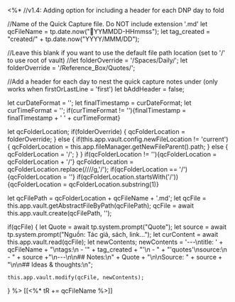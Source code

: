 <%*
//v1.4: Adding option for including a header for each DNP day to fold

//Name of the Quick Capture file. Do NOT include extension '.md'
let qcFileName = tp.date.now("💬YYMMDD-HHmmss");
let tag_created = "created/" + tp.date.now("YYYY/MMM/DD");

//Leave this blank if you want to use the default file path location (set to '/' to use root of vault)
//let folderOverride = '/Spaces/Daily/';
let folderOverride = '/Reference_Box/Quotes/';

//Add a header for each day to nest the quick capture notes under (only works when firstOrLastLine = 'first')
let bAddHeader = false;

let curDateFormat = '';
let finalTimestamp = curDateFormat;
let curTimeFormat = '';
if(curTimeFormat != ''){finalTimestamp = finalTimestamp + ' ' + curTimeFormat}

let qcFolderLocation;
if(folderOverride) {
    qcFolderLocation = folderOverride;
} else {
    if(this.app.vault.config.newFileLocation != 'current') {
        qcFolderLocation = this.app.fileManager.getNewFileParent().path;
    } else {
        qcFolderLocation = '/';
    }
}
if(qcFolderLocation != ''){qcFolderLocation = qcFolderLocation + '/'}
qcFolderLocation = qcFolderLocation.replace(/\/\//g,'/');
if(qcFolderLocation == '/'){qcFolderLocation = ''}
if(qcFolderLocation.startsWith('/')){qcFolderLocation = qcFolderLocation.substring(1)}

let qcFilePath = qcFolderLocation + qcFileName + '.md';
let qcFile = this.app.vault.getAbstractFileByPath(qcFilePath);
qcFile = await this.app.vault.create(qcFilePath, '');

if(qcFile) {
	let Quote = await tp.system.prompt("Quote");
	let source = await tp.system.prompt("Nguồn: Tác giả, sách, link...");
    let curContent = await this.app.vault.read(qcFile);
    let newContents;
    newContents = '---\ntitle: ' + qcFileName + "\ntags:\n  - '" + tag_created + "'\n  - "  + "'quotes'\nsource:\n  - " + source +"\n---\n\n## Notes:\n" + Quote + "\n\nSource: " + source + "\n\n## Ideas & thoughts:\n";

    this.app.vault.modify(qcFile, newContents);
}
%>
[[<%* tR += qcFileName %>]]